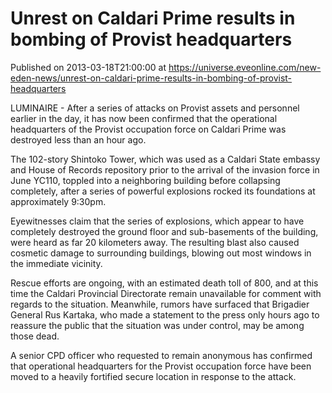 # Unrest on Caldari Prime results in bombing of Provist headquarters
Published on 2013-03-18T21:00:00 at https://universe.eveonline.com/new-eden-news/unrest-on-caldari-prime-results-in-bombing-of-provist-headquarters

LUMINAIRE - After a series of attacks on Provist assets and personnel earlier in the day, it has now been confirmed that the operational headquarters of the Provist occupation force on Caldari Prime was destroyed less than an hour ago.

The 102-story Shintoko Tower, which was used as a Caldari State embassy and House of Records repository prior to the arrival of the invasion force in June YC110, toppled into a neighboring building before collapsing completely, after a series of powerful explosions rocked its foundations at approximately 9:30pm.

Eyewitnesses claim that the series of explosions, which appear to have completely destroyed the ground floor and sub-basements of the building, were heard as far 20 kilometers away. The resulting blast also caused cosmetic damage to surrounding buildings, blowing out most windows in the immediate vicinity.

Rescue efforts are ongoing, with an estimated death toll of 800, and at this time the Caldari Provincial Directorate remain unavailable for comment with regards to the situation. Meanwhile, rumors have surfaced that Brigadier General Rus Kartaka, who made a statement to the press only hours ago to reassure the public that the situation was under control, may be among those dead.

A senior CPD officer who requested to remain anonymous has confirmed that operational headquarters for the Provist occupation force have been moved to a heavily fortified secure location in response to the attack.
